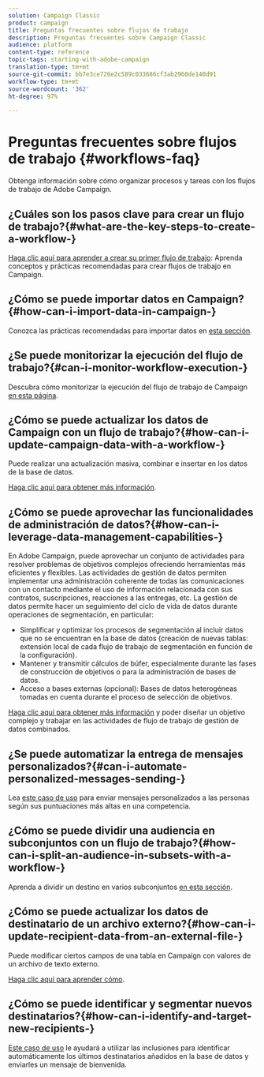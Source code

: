 ```yaml
---
solution: Campaign Classic
product: campaign
title: Preguntas frecuentes sobre flujos de trabajo
description: Preguntas frecuentes sobre Campaign Classic
audience: platform
content-type: reference
topic-tags: starting-with-adobe-campaign
translation-type: tm+mt
source-git-commit: bb7e3ce726e2c589c033686cf3ab2960de140d91
workflow-type: tm+mt
source-wordcount: '362'
ht-degree: 97%

---
```



# Preguntas frecuentes sobre flujos de trabajo {#workflows-faq}

Obtenga información sobre cómo organizar procesos y tareas con los flujos de trabajo de Adobe Campaign.

## ¿Cuáles son los pasos clave para crear un flujo de trabajo?{#what-are-the-key-steps-to-create-a-workflow-}

[Haga clic aquí para aprender a crear su primer flujo de trabajo](../../workflow/using/building-a-workflow.md): Aprenda conceptos y prácticas recomendadas para crear flujos de trabajo en Campaign.

## ¿Cómo se puede importar datos en Campaign?{#how-can-i-import-data-in-campaign-}

Conozca las prácticas recomendadas para importar datos en [esta sección](../../platform/using/import-export-best-practices.md).

## ¿Se puede monitorizar la ejecución del flujo de trabajo?{#can-i-monitor-workflow-execution-}

Descubra cómo monitorizar la ejecución del flujo de trabajo de Campaign [en esta página](../../workflow/using/starting-a-workflow.md).

## ¿Cómo se puede actualizar los datos de Campaign con un flujo de trabajo?{#how-can-i-update-campaign-data-with-a-workflow-}

Puede realizar una actualización masiva, combinar e insertar en los datos de la base de datos.

[Haga clic aquí para obtener más información](../../workflow/using/update-data.md).

## ¿Cómo se puede aprovechar las funcionalidades de administración de datos?{#how-can-i-leverage-data-management-capabilities-}

En Adobe Campaign, puede aprovechar un conjunto de actividades para resolver problemas de objetivos complejos ofreciendo herramientas más eficientes y flexibles. Las actividades de gestión de datos permiten implementar una administración coherente de todas las comunicaciones con un contacto mediante el uso de información relacionada con sus contratos, suscripciones, reacciones a las entregas, etc. La gestión de datos permite hacer un seguimiento del ciclo de vida de datos durante operaciones de segmentación, en particular:

* Simplificar y optimizar los procesos de segmentación al incluir datos que no se encuentran en la base de datos (creación de nuevas tablas: extensión local de cada flujo de trabajo de segmentación en función de la configuración).
* Mantener y transmitir cálculos de búfer, especialmente durante las fases de construcción de objetivos o para la administración de bases de datos.
* Acceso a bases externas (opcional): Bases de datos heterogéneas tomadas en cuenta durante el proceso de selección de objetivos.

[Haga clic aquí para obtener más información](../../workflow/using/targeting-data.md#data-management) y poder diseñar un objetivo complejo y trabajar en las actividades de flujo de trabajo de gestión de datos combinados.

## ¿Se puede automatizar la entrega de mensajes personalizados?{#can-i-automate-personalized-messages-sending-}

Lea [este caso de uso](../../workflow/using/enriching-data.md) para enviar mensajes personalizados a las personas según sus puntuaciones más altas en una competencia.

## ¿Cómo se puede dividir una audiencia en subconjuntos con un flujo de trabajo?{#how-can-i-split-an-audience-in-subsets-with-a-workflow-}

Aprenda a dividir un destino en varios subconjuntos [en esta sección](../../workflow/using/split.md).

## ¿Cómo se puede actualizar los datos de destinatario de un archivo externo?{#how-can-i-update-recipient-data-from-an-external-file-}

Puede modificar ciertos campos de una tabla en Campaign con valores de un archivo de texto externo.

[Haga clic aquí para aprender cómo](../../platform/using/import-operations-samples.md#example--enrich-the-values-with-those-of-an-external-file).

## ¿Cómo se puede identificar y segmentar nuevos destinatarios?{#how-can-i-identify-and-target-new-recipients-}

[Este caso de uso](../../workflow/using/using-aggregates.md) le ayudará a utilizar las inclusiones para identificar automáticamente los últimos destinatarios añadidos en la base de datos y enviarles un mensaje de bienvenida.
